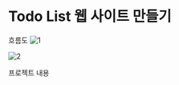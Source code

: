 # Todo List 웹 사이트 만들기
흐름도
![1](https://github.com/user-attachments/assets/6692e68a-ada2-4559-9baa-9d47f25c75ca)

![2](https://github.com/user-attachments/assets/6f713e00-6036-4401-aac3-178ac5b3e37b)

프로젝트 내용
